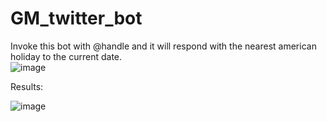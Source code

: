 # GM_twitter_bot

Invoke this bot with @handle and it will respond with the nearest american holiday to the current date.   
![image](https://user-images.githubusercontent.com/17707854/138631129-af58c253-1805-4312-bb95-13c6d5e56d4a.png)

Results:

![image](https://user-images.githubusercontent.com/17707854/138631221-0c3f3fd1-d83f-4768-95a8-bb2aa1a9a5d1.png)

